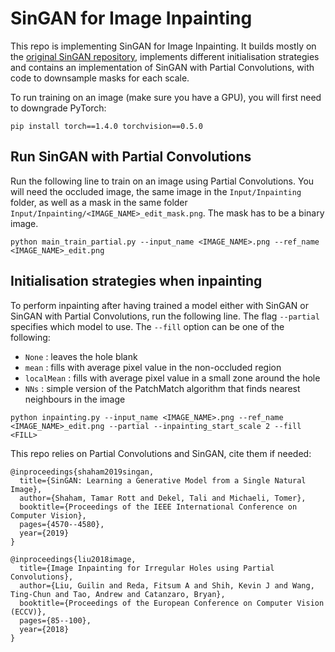 # SinGAN for Image Inpainting

This repo is implementing SinGAN for Image Inpainting. It builds mostly on the [original SinGAN repository](https://github.com/tamarott/SinGAN), implements different initialisation strategies and contains an implementation of SinGAN with Partial Convolutions, with code to downsample masks for each scale.

To run training on an image (make sure you have a GPU), you will first need to downgrade PyTorch:

```
pip install torch==1.4.0 torchvision==0.5.0
```

## Run SinGAN with Partial Convolutions
Run the following line to train on an image using Partial Convolutions. You will need the occluded image, the same image in the `Input/Inpainting` folder, as well as a mask in the same folder `Input/Inpainting/<IMAGE_NAME>_edit_mask.png`. The mask has to be a binary image.

```
python main_train_partial.py --input_name <IMAGE_NAME>.png --ref_name <IMAGE_NAME>_edit.png
```

## Initialisation strategies when inpainting
To perform inpainting after having trained a model either with SinGAN or SinGAN with Partial Convolutions, run the following line. The flag `--partial` specifies which model to use. The `--fill` option can be one of the following:

- `None` : leaves the hole blank
- `mean` : fills with average pixel value in the non-occluded region
- `localMean` : fills with average pixel value in a small zone around the hole
- `NNs` : simple version of the PatchMatch algorithm that finds nearest neighbours in the image

```
python inpainting.py --input_name <IMAGE_NAME>.png --ref_name <IMAGE_NAME>_edit.png --partial --inpainting_start_scale 2 --fill <FILL>
```

This repo relies on Partial Convolutions and SinGAN, cite them if needed:

```
@inproceedings{shaham2019singan,
  title={SinGAN: Learning a Generative Model from a Single Natural Image},
  author={Shaham, Tamar Rott and Dekel, Tali and Michaeli, Tomer},
  booktitle={Proceedings of the IEEE International Conference on Computer Vision},
  pages={4570--4580},
  year={2019}
}

@inproceedings{liu2018image,
  title={Image Inpainting for Irregular Holes using Partial Convolutions},
  author={Liu, Guilin and Reda, Fitsum A and Shih, Kevin J and Wang, Ting-Chun and Tao, Andrew and Catanzaro, Bryan},
  booktitle={Proceedings of the European Conference on Computer Vision (ECCV)},
  pages={85--100},
  year={2018}
}
```

